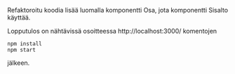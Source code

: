 Refaktoroitu koodia lisää luomalla komponentti Osa, jota komponentti Sisalto käyttää.

Lopputulos on nähtävissä osoitteessa http://localhost:3000/ komentojen

    npm install
    npm start

jälkeen.
